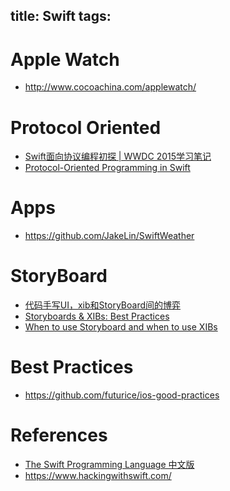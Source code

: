 title: Swift
tags:
---

# Apple Watch
- <http://www.cocoachina.com/applewatch/>

# Protocol Oriented

- [Swift面向协议编程初探 | WWDC 2015学习笔记](http://wxgbridgeq.github.io/blog/2015/07/21/protocol-oriented-programming-first/)
- [Protocol-Oriented Programming in Swift](https://developer.apple.com/videos/play/wwdc2015/408/)

# Apps

- <https://github.com/JakeLin/SwiftWeather>

# StoryBoard

- [代码手写UI，xib和StoryBoard间的博弈](http://www.uml.org.cn/itnews/2014010307.asp)
- [Storyboards & XIBs: Best Practices](http://mobilejazz.com/blog/storyboards-xibs-best-practices/)
- [When to use Storyboard and when to use XIBs](http://stackoverflow.com/questions/9404471/when-to-use-storyboard-and-when-to-use-xibs)

# Best Practices

- <https://github.com/futurice/ios-good-practices>

# References

- [The Swift Programming Language 中文版](http://wiki.jikexueyuan.com/project/swift/)
- <https://www.hackingwithswift.com/>

